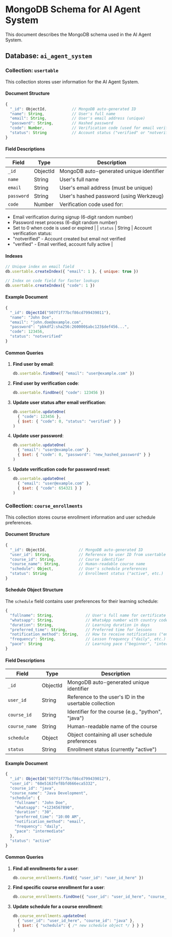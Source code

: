 # MongoDB Schema for AI Agent System

This document describes the MongoDB schema used in the AI Agent System.

## Database: `ai_agent_system`

### Collection: `usertable`

This collection stores user information for the AI Agent System.

#### Document Structure

```javascript
{
  "_id": ObjectId,           // MongoDB auto-generated ID
  "name": String,            // User's full name
  "email": String,           // User's email address (unique)
  "password": String,        // Hashed password
  "code": Number,            // Verification code (used for email verification and password reset)
  "status": String           // Account status ("verified" or "notverified")
}
```

#### Field Descriptions

| Field | Type | Description |
|-------|------|-------------|
| `_id` | ObjectId | MongoDB auto-generated unique identifier |
| `name` | String | User's full name |
| `email` | String | User's email address (must be unique) |
| `password` | String | User's hashed password (using Werkzeug) |
| `code` | Number | Verification code used for:
  - Email verification during signup (6-digit random number)
  - Password reset process (6-digit random number)
  - Set to 0 when code is used or expired |
| `status` | String | Account verification status:
  - "notverified" - Account created but email not verified
  - "verified" - Email verified, account fully active |

#### Indexes

```javascript
// Unique index on email field
db.usertable.createIndex({ "email": 1 }, { unique: true })

// Index on code field for faster lookups
db.usertable.createIndex({ "code": 1 })
```

#### Example Document

```javascript
{
  "_id": ObjectId("507f1f77bcf86cd799439011"),
  "name": "John Doe",
  "email": "john.doe@example.com",
  "password": "pbkdf2:sha256:260000$abc123$def456...",
  "code": 123456,
  "status": "notverified"
}
```

#### Common Queries

1. **Find user by email**:
   ```javascript
   db.usertable.findOne({ "email": "user@example.com" })
   ```

2. **Find user by verification code**:
   ```javascript
   db.usertable.findOne({ "code": 123456 })
   ```

3. **Update user status after email verification**:
   ```javascript
   db.usertable.updateOne(
     { "code": 123456 },
     { $set: { "code": 0, "status": "verified" } }
   )
   ```

4. **Update user password**:
   ```javascript
   db.usertable.updateOne(
     { "email": "user@example.com" },
     { $set: { "code": 0, "password": "new_hashed_password" } }
   )
   ```

5. **Update verification code for password reset**:
   ```javascript
   db.usertable.updateOne(
     { "email": "user@example.com" },
     { $set: { "code": 654321 } }
   )
   ```

### Collection: `course_enrollments`

This collection stores course enrollment information and user schedule preferences.

#### Document Structure

```javascript
{
  "_id": ObjectId,              // MongoDB auto-generated ID
  "user_id": String,            // Reference to user ID from usertable
  "course_id": String,          // Course identifier
  "course_name": String,        // Human-readable course name
  "schedule": Object,           // User's schedule preferences
  "status": String              // Enrollment status ("active", etc.)
}
```

#### Schedule Object Structure

The `schedule` field contains user preferences for their learning schedule:

```javascript
{
  "fullname": String,              // User's full name for certificate
  "whatsapp": String,              // WhatsApp number with country code
  "duration": String,              // Learning duration in days
  "preferred_time": String,        // Preferred time for lessons
  "notification_method": String,   // How to receive notifications ("email", "whatsapp", "both")
  "frequency": String,             // Lesson frequency ("daily", etc.)
  "pace": String                   // Learning pace ("beginner", "intermediate", etc.)
}
```

#### Field Descriptions

| Field | Type | Description |
|-------|------|-------------|
| `_id` | ObjectId | MongoDB auto-generated unique identifier |
| `user_id` | String | Reference to the user's ID in the usertable collection |
| `course_id` | String | Identifier for the course (e.g., "python", "java") |
| `course_name` | String | Human-readable name of the course |
| `schedule` | Object | Object containing all user schedule preferences |
| `status` | String | Enrollment status (currently "active") |

#### Example Document

```javascript
{
  "_id": ObjectId("507f1f77bcf86cd799439012"),
  "user_id": "68e5163fef8bfd666eca5332",
  "course_id": "java",
  "course_name": "Java Development",
  "schedule": {
    "fullname": "John Doe",
    "whatsapp": "+1234567890",
    "duration": "30",
    "preferred_time": "10:00 AM",
    "notification_method": "email",
    "frequency": "daily",
    "pace": "intermediate"
  },
  "status": "active"
}
```

#### Common Queries

1. **Find all enrollments for a user**:
   ```javascript
   db.course_enrollments.find({ "user_id": "user_id_here" })
   ```

2. **Find specific course enrollment for a user**:
   ```javascript
   db.course_enrollments.findOne({ "user_id": "user_id_here", "course_id": "java" })
   ```

3. **Update schedule for a course enrollment**:
   ```javascript
   db.course_enrollments.updateOne(
     { "user_id": "user_id_here", "course_id": "java" },
     { $set: { "schedule": { /* new schedule object */ } } }
   )
   ```